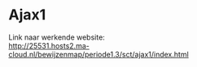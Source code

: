 # Ajax1

Link naar werkende website:<br>
http://25531.hosts2.ma-cloud.nl/bewijzenmap/periode1.3/sct/ajax1/index.html
